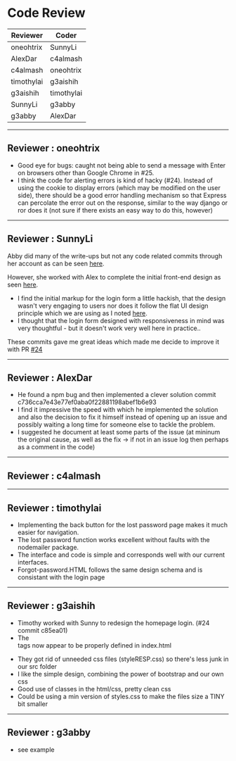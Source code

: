 # Code Review

| Reviewer | Coder |
| -------- | ----- |
| oneohtrix |  SunnyLi |
| AlexDar |  c4almash |
| c4almash |  oneohtrix |
| timothylai |  g3aishih |
| g3aishih |  timothylai |
| SunnyLi |  g3abby |
| g3abby |  AlexDar |

-----

## Reviewer : oneohtrix

* Good eye for bugs: caught not being able to send a message with Enter on browsers other than Google Chrome in #25.
* I think the code for alerting errors is kind of hacky (#24). Instead of using the cookie to display errors (which may be modified on the user side), there should be a good error handling mechanism so that Express can percolate the error out on the response, similar to the way django or ror does it (not sure if there exists an easy way to do this, however)

-----

## Reviewer : SunnyLi

Abby did many of the write-ups but not any code related commits through her account as can be seen
[here](https://github.com/csc301-fall2014/Proj-Evening-Team1-repo/commits/master?author=g3abby).

However, she worked with Alex to complete the initial front-end design as seen
[here](https://github.com/csc301-fall2014/Proj-Evening-Team1-repo/compare/8c1dfb50...adc6c1d5).

 * I find the initial markup for the login form a little hackish, that the design wasn't very
   engaging to users nor does it follow the flat UI design principle which we are using as I noted
   [here](https://github.com/csc301-fall2014/Proj-Evening-Team1-repo/commit/8581e0847f864ba14d7f7e48676111647ba679f7).
 * I thought that the login form designed with responsiveness in mind was very thoughtful -
   but it doesn't work very well here in practice..

These commits gave me great ideas which made me decide to improve it with PR
[#24](https://github.com/csc301-fall2014/Proj-Evening-Team1-repo/pull/24)

-----

## Reviewer : AlexDar
 * He found a npm bug and then implemented a clever solution commit c736cca7e43e77ef0aba0f22881198abef1b6e93
 * I find it impressive the speed with which he implemented the solution and also the decision to fix it himself instead of opening up an issue and possibly waiting a long time for someone else to tackle the problem.
 * I suggested he document at least some parts of the issue (at mininum the original cause, as well as the fix -> if not in an issue log then perhaps as a comment in the code)

-----

## Reviewer : c4almash

-----

## Reviewer : timothylai
* Implementing the back button for the lost password page makes it much easier for navigation.
* The lost password function works excellent without faults with the nodemailer package.
* The interface and code is simple and corresponds well with our current interfaces.
* Forgot-password.HTML follows the same design schema and is consistant with the login page

-----

## Reviewer : g3aishih
 * Timothy worked with Sunny to redesign the homepage login. (#24 commit c85ea01)
 * The <form> tags now appear to be properly defined in index.html
 * They got rid of unneeded css files (styleRESP.css) so there's less junk in our src folder
 * I like the simple design, combining the power of bootstrap and our own css
 * Good use of classes in the html/css, pretty clean css
 * Could be using a min version of styles.css to make the files size a TINY bit smaller

-----

## Reviewer : g3abby
 * see example
